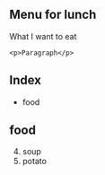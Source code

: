 ## Menu for lunch

What I want to eat

`<p>Paragraph</p>`

## Index

- food


## food


4. soup
5. potato
